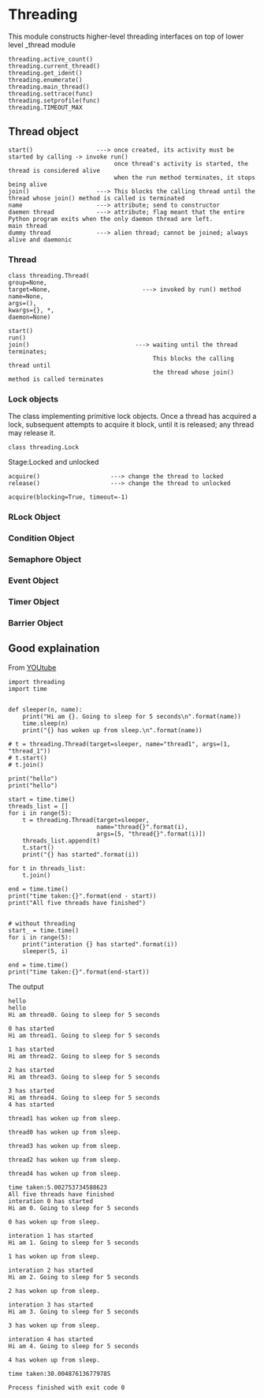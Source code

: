 # Threading
This module constructs higher-level threading interfaces on top of lower level \_thread module
```
threading.active_count()
threading.current_thread()
threading.get_ident()
threading.enumerate()
threading.main_thread()
threading.settrace(func)
threading.setprofile(func)
threading.TIMEOUT_MAX
```
## Thread object
```
start()                  ---> once created, its activity must be started by calling -> invoke run()
                              once thread's activity is started, the thread is considered alive
                              when the run method terminates, it stops being alive
join()                   ---> This blocks the calling thread until the thread whose join() method is called is terminated
name                     ---> attribute; send to constructor
daemen thread            ---> attribute; flag meant that the entire Python program exits when the only daemon thread are left.
main thread
dummy thread             ---> alien thread; cannot be joined; always alive and daemonic
```

### Thread
```
class threading.Thread(
group=None, 
target=None,                          ---> invoked by run() method
name=None, 
args=(), 
kwargs={}, *, 
daemon=None)

```
```
start()
run()
join()                              ---> waiting until the thread terminates; 
                                         This blocks the calling thread until 
                                         the thread whose join() method is called terminates
```
### Lock objects

The class implementing primitive lock objects. Once a thread has acquired a lock, subsequent attempts to acquire it block, until it is released; any thread may release it.

```
class threading.Lock
```
Stage:Locked and unlocked
```
acquire()                    ---> change the thread to locked
release()                    ---> change the thread to unlocked
```
```
acquire(blocking=True, timeout=-1)

```
### RLock Object
### Condition Object
### Semaphore Object
### Event Object
### Timer Object
### Barrier Object





## Good explaination 
From [YOUtube](https://www.youtube.com/watch?v=cFJvBvSNeuk&list=PLGKQkV4guDKEv1DoK4LYdo2ZPLo6cyLbm)
```
import threading
import time


def sleeper(n, name):
    print("Hi am {}. Going to sleep for 5 seconds\n".format(name))
    time.sleep(n)
    print("{} has woken up from sleep.\n".format(name))

# t = threading.Thread(target=sleeper, name="thread1", args=(1, "thread_1"))
# t.start()
# t.join()

print("hello")
print("hello")

start = time.time()
threads_list = []
for i in range(5):
    t = threading.Thread(target=sleeper,
                         name="thread{}".format(i),
                         args=[5, "thread{}".format(i)])
    threads_list.append(t)
    t.start()
    print("{} has started".format(i))

for t in threads_list:
    t.join()

end = time.time()
print("time taken:{}".format(end - start))
print("All five threads have finished")


# without threading
start_ = time.time()
for i in range(5):
    print("interation {} has started".format(i))
    sleeper(5, i)

end = time.time()
print("time taken:{}".format(end-start))

```
The output
```
hello
hello
Hi am thread0. Going to sleep for 5 seconds

0 has started
Hi am thread1. Going to sleep for 5 seconds

1 has started
Hi am thread2. Going to sleep for 5 seconds

2 has started
Hi am thread3. Going to sleep for 5 seconds

3 has started
Hi am thread4. Going to sleep for 5 seconds
4 has started

thread1 has woken up from sleep.

thread0 has woken up from sleep.

thread3 has woken up from sleep.

thread2 has woken up from sleep.

thread4 has woken up from sleep.

time taken:5.002753734588623
All five threads have finished
interation 0 has started
Hi am 0. Going to sleep for 5 seconds

0 has woken up from sleep.

interation 1 has started
Hi am 1. Going to sleep for 5 seconds

1 has woken up from sleep.

interation 2 has started
Hi am 2. Going to sleep for 5 seconds

2 has woken up from sleep.

interation 3 has started
Hi am 3. Going to sleep for 5 seconds

3 has woken up from sleep.

interation 4 has started
Hi am 4. Going to sleep for 5 seconds

4 has woken up from sleep.

time taken:30.004876136779785

Process finished with exit code 0

```

